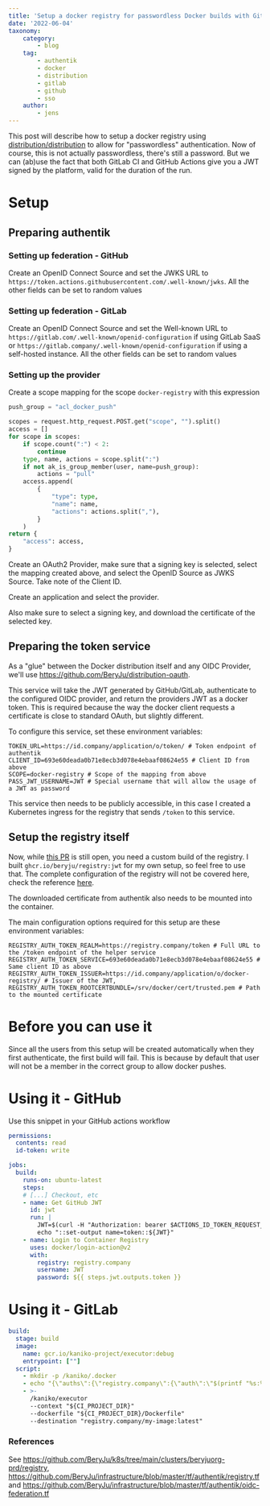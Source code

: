 ```yaml
---
title: 'Setup a docker registry for passwordless Docker builds with GitHub/GitLab using authentik'
date: '2022-06-04'
taxonomy:
    category:
        - blog
    tag:
        - authentik
        - docker
        - distribution
        - gitlab
        - github
        - sso
    author:
        - jens
---
```


This post will describe how to setup a docker registry using [distribution/distribution](https://github.com/distribution/distribution) to allow for "passwordless" authentication. Now of course, this is not actually passwordless, there's still a password. But we can (ab)use the fact that both GitLab CI and GitHub Actions give you a JWT signed by the platform, valid for the duration of the run.

# Setup

## Preparing authentik

### Setting up federation - GitHub

Create an OpenID Connect Source and set the JWKS URL to `https://token.actions.githubusercontent.com/.well-known/jwks`. All the other fields can be set to random values

### Setting up federation - GitLab

Create an OpenID Connect Source and set the Well-known URL to `https://gitlab.com/.well-known/openid-configuration` if using GitLab SaaS or `https://gitlab.company/.well-known/openid-configuration` if using a self-hosted instance. All the other fields can be set to random values

### Setting up the provider

Create a scope mapping for the scope `docker-registry` with this expression

```python
push_group = "acl_docker_push"

scopes = request.http_request.POST.get("scope", "").split()
access = []
for scope in scopes:
    if scope.count(":") < 2:
        continue
    type, name, actions = scope.split(":")
    if not ak_is_group_member(user, name=push_group):
        actions = "pull"
    access.append(
        {
            "type": type,
            "name": name,
            "actions": actions.split(","),
        }
    )
return {
    "access": access,
}
```

Create an OAuth2 Provider, make sure that a signing key is selected, select the mapping created above, and select the OpenID Source as JWKS Source. Take note of the Client ID.

Create an application and select the provider.

Also make sure to select a signing key, and download the certificate of the selected key.

## Preparing the token service

As a "glue" between the Docker distribution itself and any OIDC Provider, we'll use https://github.com/BeryJu/distribution-oauth.

This service will take the JWT generated by GitHub/GitLab, authenticate to the configured OIDC provider, and return the providers JWT as a docker token. This is required because the way the docker client requests a certificate is close to standard OAuth, but slightly different.

To configure this service, set these environment variables:

```
TOKEN_URL=https://id.company/application/o/token/ # Token endpoint of authentik
CLIENT_ID=693e60deada0b71e8ecb3d078e4ebaaf08624e55 # Client ID from above
SCOPE=docker-registry # Scope of the mapping from above
PASS_JWT_USERNAME=JWT # Special username that will allow the usage of a JWT as password
```

This service then needs to be publicly accessible, in this case I created a Kubernetes ingress for the registry that sends `/token` to this service.

## Setup the registry itself

Now, while [this PR](https://github.com/distribution/distribution/pull/3625) is still open, you need a custom build of the registry. I built `ghcr.io/beryju/registry:jwt` for my own setup, so feel free to use that. The complete configuration of the registry will not be covered here, check the reference [here](https://docs.docker.com/registry/configuration/).

The downloaded certificate from authentik also needs to be mounted into the container.

The main configuration options required for this setup are these environment variables:

```
REGISTRY_AUTH_TOKEN_REALM=https://registry.company/token # Full URL to the /token endpoint of the helper service
REGISTRY_AUTH_TOKEN_SERVICE=693e60deada0b71e8ecb3d078e4ebaaf08624e55 # Same client ID as above
REGISTRY_AUTH_TOKEN_ISSUER=https://id.company/application/o/docker-registry/ # Issuer of the JWT,
REGISTRY_AUTH_TOKEN_ROOTCERTBUNDLE=/srv/docker/cert/trusted.pem # Path to the mounted certificate
```

# Before you can use it

Since all the users from this setup will be created automatically when they first authenticate, the first build will fail. This is because by default that user will not be a member in the correct group to allow docker pushes.

# Using it - GitHub

Use this snippet in your GitHub actions workflow

```yaml
permissions:
  contents: read
  id-token: write

jobs:
  build:
    runs-on: ubuntu-latest
    steps:
    # [...] Checkout, etc
    - name: Get GitHub JWT
      id: jwt
      run: |
        JWT=$(curl -H "Authorization: bearer $ACTIONS_ID_TOKEN_REQUEST_TOKEN" "$ACTIONS_ID_TOKEN_REQUEST_URL" | jq -r .value)
        echo "::set-output name=token::${JWT}"
    - name: Login to Container Registry
      uses: docker/login-action@v2
      with:
        registry: registry.company
        username: JWT
        password: ${{ steps.jwt.outputs.token }}
```

# Using it - GitLab

```yaml
build:
  stage: build
  image:
    name: gcr.io/kaniko-project/executor:debug
    entrypoint: [""]
  script:
    - mkdir -p /kaniko/.docker
    - echo "{\"auths\":{\"registry.company\":{\"auth\":\"$(printf "%s:%s" "JWT" "${CI_JOB_JWT_V2}" | base64 | tr -d '\n')\"}}}" > /kaniko/.docker/config.json
    - >-
      /kaniko/executor
      --context "${CI_PROJECT_DIR}"
      --dockerfile "${CI_PROJECT_DIR}/Dockerfile"
      --destination "registry.company/my-image:latest"
```

### References

See https://github.com/BeryJu/k8s/tree/main/clusters/beryjuorg-prd/registry, https://github.com/BeryJu/infrastructure/blob/master/tf/authentik/registry.tf and https://github.com/BeryJu/infrastructure/blob/master/tf/authentik/oidc-federation.tf
